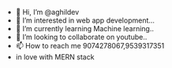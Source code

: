 - 👋 Hi, I’m @aghildev
- 👀 I’m interested in web app development...
- 🌱 I’m currently learning Machine learning..
- 💞️ I’m looking to collaborate on youtube..
- 📫 How to reach me 9074278067,9539317351
- in love with MERN stack 


<!---
aghildev/aghildev is a ✨ special ✨ repository because its `README.md` (this file) appears on your GitHub profile.
You can click the Preview link to take a look at your changes.
--->
